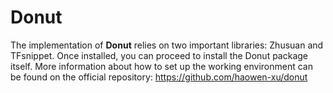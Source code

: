 # Donut

The implementation of **Donut** relies on two important libraries: Zhusuan and TFsnippet. Once installed, you can proceed to install the Donut package itself. More information about how to set up the working environment can be found on the official repository: https://github.com/haowen-xu/donut
